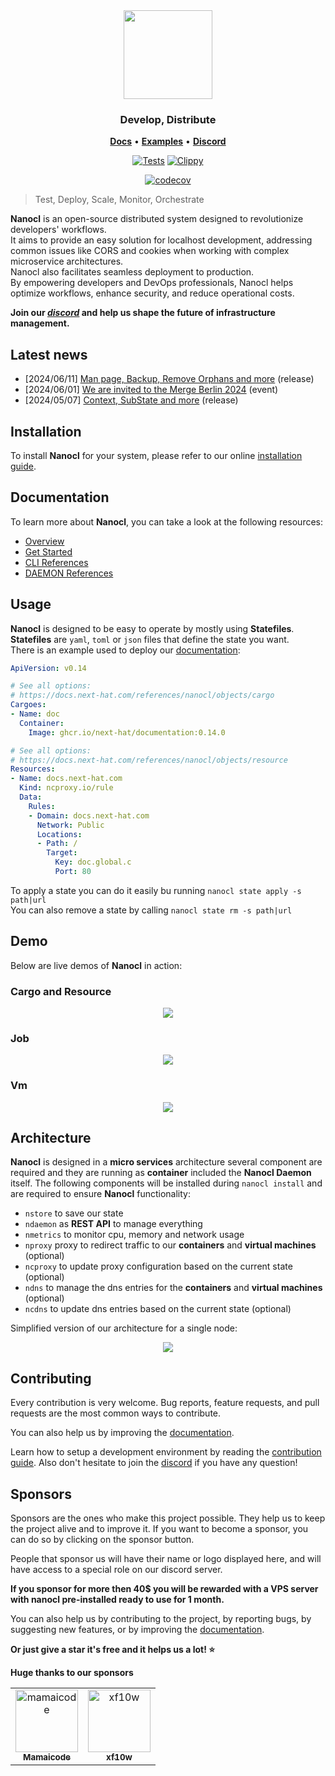 <div align="center">
  <img width="142" height="142" src="https://download.next-hat.com/ressources/images/logo.png" >
  <h3>Develop, Distribute</h3>
  <p align="center">
    <a href="https://next-hat.com/nanocl" target="_blank"><b>Docs</b></a> •
    <a href="https://github.com/next-hat/nanocl/tree/nightly/examples" target="_blank"><b>Examples</b></a> •
    <a href="https://discord.gg/WV4Aac8uZg" target="_blank"><b>Discord</b></a>
  </p>
  <p>

[![Tests](https://github.com/next-hat/nanocl/actions/workflows/tests.yml/badge.svg)](https://github.com/next-hat/nanocl/actions/workflows/tests.yml)
[![Clippy](https://github.com/next-hat/nanocl/actions/workflows/clippy.yml/badge.svg)](https://github.com/next-hat/nanocl/actions/workflows/clippy.yml)

  </p>

  <p>

[![codecov](https://codecov.io/gh/next-hat/nanocl/branch/nightly/graph/badge.svg?token=4I60HOW6HM)](https://codecov.io/gh/next-hat/nanocl)

  </p>

</div>

<blockquote>
 <span>
   Test, Deploy, Scale, Monitor, Orchestrate
 </span>
</blockquote>


**Nanocl** is an open-source distributed system designed to revolutionize developers' workflows.<br/>
It aims to provide an easy solution for localhost development, addressing common issues like CORS and cookies when working with complex microservice architectures.<br/>
Nanocl also facilitates seamless deployment to production.<br/>
By empowering developers and DevOps professionals, Nanocl helps optimize workflows, enhance security, and reduce operational costs.

**Join our *[discord][discord]* and help us shape the future of infrastructure management.**

## Latest news

- [2024/06/11] [Man page, Backup, Remove Orphans and more](https://docs.next-hat.com/blog/nanocl-0.15) (release)
- [2024/06/01] [We are invited to the Merge Berlin 2024](https://www.linkedin.com/feed/update/urn:li:activity:7201921660289998850) (event)
- [2024/05/07] [Context, SubState and more](https://docs.next-hat.com/blog/nanocl-0.14) (release)

## Installation

To install **Nanocl** for your system, please refer to our online [installation guide][nanocl_install_guide].

## Documentation

To learn more about **Nanocl**, you can take a look at the following resources:

- [Overview][nanocl_overview]
- [Get Started][nanocl_get_started]
- [CLI References][nanocl_cli_ref]
- [DAEMON References][nanocl_daemon_ref]

## Usage

**Nanocl** is designed to be easy to operate by mostly using **Statefiles**.<br />
**Statefiles** are `yaml`, `toml` or `json` files that define the state you want.<br />
There is an example used to deploy our [documentation][documentation]:

```yaml
ApiVersion: v0.14

# See all options:
# https://docs.next-hat.com/references/nanocl/objects/cargo
Cargoes:
- Name: doc
  Container:
    Image: ghcr.io/next-hat/documentation:0.14.0

# See all options:
# https://docs.next-hat.com/references/nanocl/objects/resource
Resources:
- Name: docs.next-hat.com
  Kind: ncproxy.io/rule
  Data:
    Rules:
    - Domain: docs.next-hat.com
      Network: Public
      Locations:
      - Path: /
        Target:
          Key: doc.global.c
          Port: 80
```

To apply a state you can do it easily bu running `nanocl state apply -s path|url`<br />
You can also remove a state by calling `nanocl state rm -s path|url`<br />

## Demo

Below are live demos of **Nanocl** in action:

### Cargo and Resource

<div align="center">
  <img src="./doc/cargo_resource_example.gif" />
</div>

### Job

<div align="center">
  <img src="./doc/job_example.gif" />
</div>

### Vm

<div align="center">
  <img src="./doc/vm_example.gif" />
</div>

## Architecture

**Nanocl** is designed in a **micro services** architecture several component are required and they are running as **container** included the **Nanocl Daemon** itself.
The following components will be installed during `nanocl install` and are required to ensure **Nanocl** functionality:

- `nstore` to save our state
- `ndaemon` as **REST API** to manage everything
- `nmetrics` to monitor cpu, memory and network usage
- `nproxy` proxy to redirect traffic to our **containers** and **virtual machines** (optional)
- `ncproxy` to update proxy configuration based on the current state (optional)
- `ndns` to manage the dns entries for the **containers** and **virtual machines** (optional)
- `ncdns` to update dns entries based on the current state (optional)

Simplified version of our architecture for a single node:

<div align="center">
  <img src="./doc/architecture.png" />
</div>

## Contributing

Every contribution is very welcome.
Bug reports, feature requests, and pull requests are the most common ways to contribute.

You can also help us by improving the [documentation][documentation_repository].

Learn how to setup a development environment by reading the [contribution guide][contributing_guide].
Also don't hesitate to join the [discord][discord] if you have any question!

## Sponsors

Sponsors are the ones who make this project possible. They help us to keep the project alive and to improve it. If you want to become a sponsor, you can do so by clicking on the sponsor button. <br/>

People that sponsor us will have their name or logo displayed here, and will have access to a special role on our discord server.

**If you sponsor for more then 40$ you will be rewarded with a VPS server with nanocl pre-installed ready to use for 1 month.** <br/>

You can also help us by contributing to the project, by reporting bugs, by suggesting new features, or by improving the [documentation][documentation_repository].

**Or just give a star it's free and it helps us a lot! ⭐️**


**Huge thanks to our sponsors**


<table>
  <tr>
  <td align="center">
    <a href="https://github.com/mamaicode">
      <img src="https://images.weserv.nl/?url=avatars.githubusercontent.com/u/102310764?v=4&h=300&w=300&fit=cover&mask=circle&maxage=7d" width="100" alt="mamaicode" />
      <br />
      <sub>
        <b>
          Mamaicode
        </b>
      </sub>
    </a>
  </td>
  <td align="center">
    <a href="https://github.com/xf10w">
      <img src="https://images.weserv.nl/?url=avatars.githubusercontent.com/u/43791027?v=4&h=300&w=300&fit=cover&mask=circle&maxage=7d" width="100" alt="xf10w" />
      <br />
      <sub>
        <b>
          xf10w
        </b>
      </sub>
    </a>
  </td>
  </tr>
</table>


[contributing_guide]: ./CONTRIBUTING.md
[documentation]: https://docs.next-hat.com
[nanocl_overview]: https://docs.next-hat.com/guides/nanocl/overview
[nanocl_install_guide]: https://docs.next-hat.com/manuals/nanocl/install/overview
[nanocl_get_started]: https://docs.next-hat.com/guides/nanocl/get-started/orientation-and-setup
[nanocl_cli_ref]: https://docs.next-hat.com/references/nanocl/cli
[nanocl_daemon_ref]: https://docs.next-hat.com/references/nanocl/daemon/overview
[docker]: https://www.docker.com
[discord]: https://discord.gg/WV4Aac8uZg
[documentation_repository]: https://github.com/next-hat/documentation
